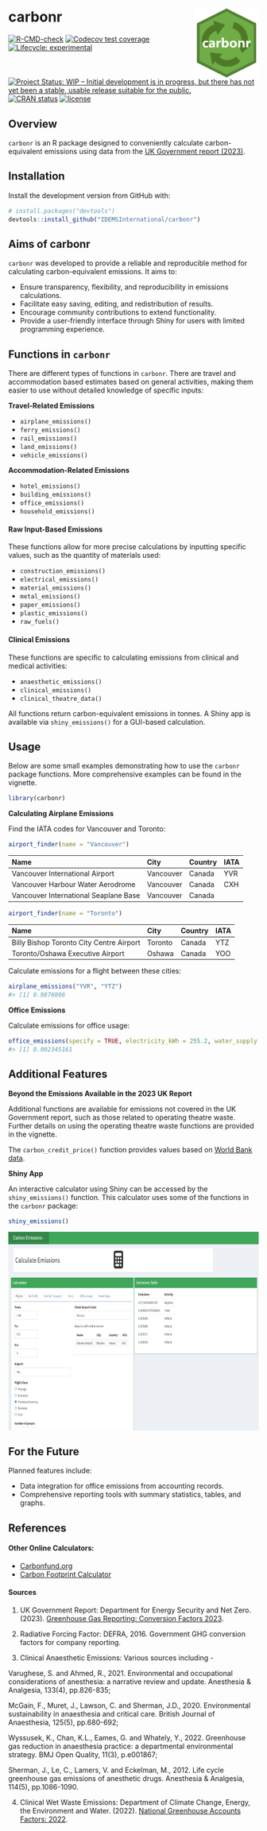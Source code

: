 
<!-- README.md is generated from README.Rmd. Please edit that file -->

# carbonr <img src='man/figures/carbonr_icon_2.png' align="right" height="139"/>

<!-- badges: start -->

[![R-CMD-check](https://github.com/IDEMSInternational/carbonr/workflows/R-CMD-check/badge.svg)](https://github.com/IDEMSInternational/carbonr/actions)
[![Codecov test
coverage](https://codecov.io/gh/IDEMSInternational/carbonr/branch/main/graph/badge.svg)](https://app.codecov.io/gh/IDEMSInternational/carbonr?branch=main)
[![Lifecycle:
experimental](https://img.shields.io/badge/lifecycle-experimental-orange.svg)](https://lifecycle.r-lib.org/articles/stages.html#experimental)
[![Project Status: WIP – Initial development is in progress, but there
has not yet been a stable, usable release suitable for the
public.](https://www.repostatus.org/badges/latest/wip.svg)](https://www.repostatus.org/#wip)
[![CRAN
status](https://www.r-pkg.org/badges/version/carbonr)](https://CRAN.R-project.org/package=carbonr)
[![license](https://img.shields.io/badge/license-LGPL%20(%3E=%203)-lightgrey.svg)](https://www.gnu.org/licenses/lgpl-3.0.en.html)
<!-- badges: end -->

## Overview

`carbonr` is an R package designed to conveniently calculate
carbon-equivalent emissions using data from the [UK Government report
(2023)](https://www.gov.uk/government/publications/greenhouse-gas-reporting-conversion-factors-2023).

## Installation

Install the development version from GitHub with:

``` r
# install.packages("devtools")
devtools::install_github("IDEMSInternational/carbonr")
```

## Aims of carbonr

`carbonr` was developed to provide a reliable and reproducible method
for calculating carbon-equivalent emissions. It aims to:

- Ensure transparency, flexibility, and reproducibility in emissions
  calculations.
- Facilitate easy saving, editing, and redistribution of results.
- Encourage community contributions to extend functionality.
- Provide a user-friendly interface through Shiny for users with limited
  programming experience.

## Functions in `carbonr`

There are different types of functions in `carbonr`. There are travel
and accommodation based estimates based on general activities, making
them easier to use without detailed knowledge of specific inputs:

**Travel-Related Emissions**

- `airplane_emissions()`
- `ferry_emissions()`
- `rail_emissions()`
- `land_emissions()`
- `vehicle_emissions()`

**Accommodation-Related Emissions**

- `hotel_emissions()`
- `building_emissions()`
- `office_emissions()`
- `household_emissions()`

#### Raw Input-Based Emissions

These functions allow for more precise calculations by inputting
specific values, such as the quantity of materials used:

- `construction_emissions()`
- `electrical_emissions()`
- `material_emissions()`
- `metal_emissions()`
- `paper_emissions()`
- `plastic_emissions()`
- `raw_fuels()`

#### Clinical Emissions

These functions are specific to calculating emissions from clinical and
medical activities:

- `anaesthetic_emissions()`
- `clinical_emissions()`
- `clinical_theatre_data()`

All functions return carbon-equivalent emissions in tonnes. A Shiny app
is available via `shiny_emissions()` for a GUI-based calculation.

## Usage

Below are some small examples demonstrating how to use the `carbonr`
package functions. More comprehensive examples can be found in the
vignette.

``` r
library(carbonr)
```

**Calculating Airplane Emissions**

Find the IATA codes for Vancouver and Toronto:

``` r
airport_finder(name = "Vancouver")
```

| Name                                  | City      | Country | IATA |
|:--------------------------------------|:----------|:--------|:-----|
| Vancouver International Airport       | Vancouver | Canada  | YVR  |
| Vancouver Harbour Water Aerodrome     | Vancouver | Canada  | CXH  |
| Vancouver International Seaplane Base | Vancouver | Canada  |      |

``` r
airport_finder(name = "Toronto")
```

| Name                                     | City    | Country | IATA |
|:-----------------------------------------|:--------|:--------|:-----|
| Billy Bishop Toronto City Centre Airport | Toronto | Canada  | YTZ  |
| Toronto/Oshawa Executive Airport         | Oshawa  | Canada  | YOO  |

Calculate emissions for a flight between these cities:

``` r
airplane_emissions("YVR", "YTZ")
#> [1] 0.9876006
```

**Office Emissions**

Calculate emissions for office usage:

``` r
office_emissions(specify = TRUE, electricity_kWh = 255.2, water_supply = 85, heat_kWh = 8764)
#> [1] 0.002345161
```

## Additional Features

**Beyond the Emissions Available in the 2023 UK Report**

Additional functions are available for emissions not covered in the UK
Government report, such as those related to operating theatre waste.
Further details on using the operating theatre waste functions are
provided in the vignette.

The `carbon_credit_price()` function provides values based on [World
Bank data](https://carbonpricingdashboard.worldbank.org/).

**Shiny App**

An interactive calculator using Shiny can be accessed by the
`shiny_emissions()` function. This calculator uses some of the functions
in the `carbonr` package:

``` r
shiny_emissions()
```

<img src='man/figures/shiny_example.png' align="center" height="400"/>

## For the Future

Planned features include:

- Data integration for office emissions from accounting records.
- Comprehensive reporting tools with summary statistics, tables, and
  graphs.

## References

#### Other Online Calculators:

- [Carbonfund.org](https://carbonfund.org/calculation-methods/)
- [Carbon Footprint
  Calculator](https://www.carbonfootprint.com/calculatorfaqs.html)

#### Sources

1.  UK Government Report: Department for Energy Security and Net Zero.
    (2023). [Greenhouse Gas Reporting: Conversion Factors
    2023](https://www.gov.uk/government/publications/greenhouse-gas-reporting-conversion-factors-2023).

2.  Radiative Forcing Factor: DEFRA, 2016. Government GHG conversion
    factors for company reporting.

3.  Clinical Anaesthetic Emissions: Various sources including -

Varughese, S. and Ahmed, R., 2021. Environmental and occupational
considerations of anesthesia: a narrative review and update. Anesthesia
& Analgesia, 133(4), pp.826-835;

McGain, F., Muret, J., Lawson, C. and Sherman, J.D., 2020. Environmental
sustainability in anaesthesia and critical care. British Journal of
Anaesthesia, 125(5), pp.680-692;

Wyssusek, K., Chan, K.L., Eames, G. and Whately, Y., 2022. Greenhouse
gas reduction in anaesthesia practice: a departmental environmental
strategy. BMJ Open Quality, 11(3), p.e001867;

Sherman, J., Le, C., Lamers, V. and Eckelman, M., 2012. Life cycle
greenhouse gas emissions of anesthetic drugs. Anesthesia & Analgesia,
114(5), pp.1086-1090.

4.  Clinical Wet Waste Emissions: Department of Climate Change, Energy,
    the Environment and Water. (2022). [National Greenhouse Accounts
    Factors:
    2022](https://www.dcceew.gov.au/climate-change/publications/national-greenhouse-accounts-factors-2022).
